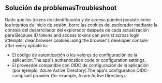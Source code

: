 ## <a name="troubleshoot"></a><span data-ttu-id="fd776-101">Solución de problemas</span><span class="sxs-lookup"><span data-stu-id="fd776-101">Troubleshoot</span></span>

<span data-ttu-id="fd776-102">Dado que los tokens de identificación y de acceso pueden persistir entre los intentos de inicio de sesión, borre las cookies del explorador mediante la consola del desarrollador del explorador después de cada actualización para:</span><span class="sxs-lookup"><span data-stu-id="fd776-102">Because ID tokens and access tokens can persist across login attempts, clear browser cookies using the browser's developer console after every update to:</span></span>

* <span data-ttu-id="fd776-103">El código de autenticación o los valores de configuración de la aplicación.</span><span class="sxs-lookup"><span data-stu-id="fd776-103">The app's authentication code or configuration settings.</span></span>
* <span data-ttu-id="fd776-104">El proveedor compatible con OIDC de configuración de la aplicación (por ejemplo, Azure Active Directory).</span><span class="sxs-lookup"><span data-stu-id="fd776-104">The app's configuration OIDC-compliant provider (for example, Azure Active Directory).</span></span>
